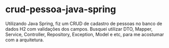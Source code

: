# crud-pessoa-java-spring
Utilizando Java Spring, fiz um CRUD de cadastro de pessoas no banco de dados H2 com validações dos campos.
Busquei utilizar DTO, Mapper, Service, Controller, Repository, Exception, Model e etc, para me acostumar com a arquitetura.
